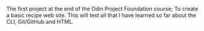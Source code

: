 The first project at the end of the Odin Project Foundation course; To create a basic recipe web site.
This will test all that I have learned so far about the CLI, Git/GitHub and HTML.